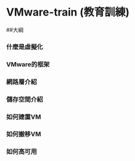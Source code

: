 # VMware-train (教育訓練)
##大綱
### 什麼是虛擬化
### VMware的框架
### 網路層介紹
### 儲存空間介紹
### 如何建置VM
### 如何搬移VM
### 如何高可用
